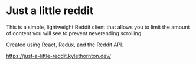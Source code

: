 # Just a little reddit

This is a simple, lightweight Reddit client that allows you to limit the amount of content you will see to prevent neverending scrolling.

Created using React, Redux, and the Reddit API.

https://just-a-little-reddit.kylethornton.dev/
